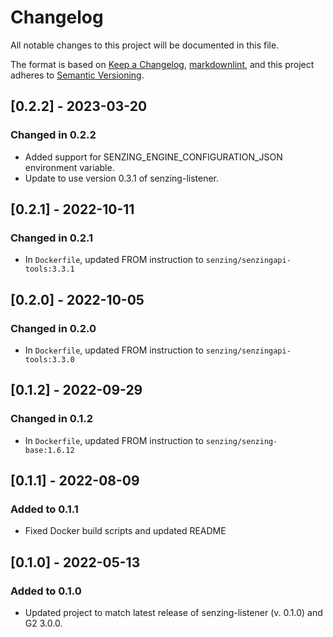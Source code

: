 # Changelog

All notable changes to this project will be documented in this file.

The format is based on [Keep a Changelog](https://keepachangelog.com/en/1.0.0/),
[markdownlint](https://dlaa.me/markdownlint/),
and this project adheres to [Semantic Versioning](https://semver.org/spec/v2.0.0.html).

## [0.2.2] - 2023-03-20

### Changed in 0.2.2

- Added support for SENZING_ENGINE_CONFIGURATION_JSON environment variable.
- Update to use version 0.3.1 of senzing-listener.

## [0.2.1] - 2022-10-11

### Changed in 0.2.1

- In `Dockerfile`, updated FROM instruction to `senzing/senzingapi-tools:3.3.1`

## [0.2.0] - 2022-10-05

### Changed in 0.2.0

- In `Dockerfile`, updated FROM instruction to `senzing/senzingapi-tools:3.3.0`

## [0.1.2] - 2022-09-29

### Changed in 0.1.2

- In `Dockerfile`, updated FROM instruction to `senzing/senzing-base:1.6.12`

## [0.1.1] - 2022-08-09

### Added to 0.1.1

- Fixed Docker build scripts and updated README

## [0.1.0] - 2022-05-13

### Added to 0.1.0

- Updated project to match latest release of senzing-listener (v. 0.1.0) and G2 3.0.0.
